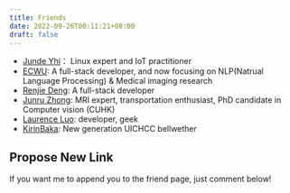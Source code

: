 ```yaml
---
title: Friends
date: 2022-09-26T00:11:21+08:00
draft: false
---
```


- [Junde Yhi](https://yhi.moe)： Linux expert and IoT practitioner
- [ECWU](https://ecwuuuuu.com/): A full-stack developer, and now focusing on NLP(Natrual Language Processing) & Medical imaging research
- [Renjie Deng](https://www.drjchn.com/): A full-stack developer
- [Junru Zhong](https://junru.dev/): MRI expert, transportation enthusiast, PhD candidate in Computer vision (CUHK)
- [Laurence Luo](https://www.lzc.app/): developer, geek
- [KirinBaka](9baka.moe): New generation UICHCC bellwether



## Propose New Link

If you want me to append you to the friend page, just comment below!
